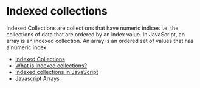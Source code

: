 # Indexed collections

Indexed Collections are collections that have numeric indices i.e. the collections of data that are ordered by an index value. In JavaScript, an array is an indexed collection. An array is an ordered set of values that has a numeric index.

- [Indexed Collections](https://www.geeksforgeeks.org/javascript-indexed-collections/)
- [What is Indexed collections?](https://developer.mozilla.org/en-US/docs/Web/JavaScript/Guide/Indexed_collections)
- [Indexed collections in JavaScript](https://www.tutorialspoint.com/indexed-collections-in-javascript)
- [Javascript Arrays](https://youtu.be/XYq9QpgAx8g)
